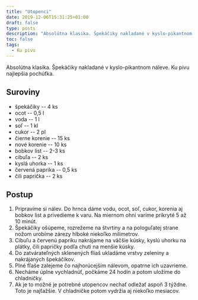 ```yaml
---
title: "Utopenci"
date: 2019-12-06T15:31:25+01:00
draft: false
type: posts
description: "Absolútna klasika. Špekáčiky nakladané v kyslo-pikantnom náleve. Ku pivu najlepšia pochúťka."
toc: false
tags:
  - Ku pivu
---
```


Absolútna klasika. Špekáčiky nakladané v kyslo-pikantnom náleve. Ku pivu najlepšia pochúťka.

## Suroviny

- špekáčiky -- 4 ks
- ocot -- 0,5 l
- voda -- 1 l
- soľ -- 1 kl
- cukor -- 2 pl
- čierne korenie -- 15 ks
- nové korenie -- 10 ks
- bobkov list -- 2-3 ks
- cibuľa -- 2 ks
- kyslá uhorka -- 1 ks
- červená paprika -- 0,5 ks
- čili paprička -- 2 ks

## Postup

1. Pripravíme si nálev. Do hrnca dáme vodu, ocot, soľ, cukor, korenia aj bobkov list a privedieme k varu. Na miernom ohni varíme prikryté 5 až 10 minút.
2. Špekáčiky ošúpeme, rozrežeme na štvrtiny a na pologuľatej strane nožom urobíme zárezy hlboké niekoľko milimetrov.
3. Cibuľu a červenú papriku nakrájame na väčšie kúsky, kyslú uhorku na plátky, čili papričky podľa chuti na menšie kúsky.
4. Do zatvárateľných sklenených fliaš ukladáme vrstvy zeleniny a nakrájaných špekáčikov.
5. Plné fľaše zalejeme čo najhorúcejším nálevom, opatrne ich uzavrieme.
6. Necháme úplne vychladnúť, počkáme 24 hodín a potom uložíme do chladničky.
7. Ak je to možné je potrebné utopencov nechať odležať aspoň 3 týždne. Toto je najťažšie. V chladničke potom vydržia aj niekoľko mesiacov.
